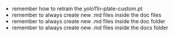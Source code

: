 - remember how to retrain the yolo11n-plate-custom.pt
- remember to always create new .md files inside the doc files
- remember to always create new .md files inside the doc folder
- remember to always create new .md files inside the docs folder